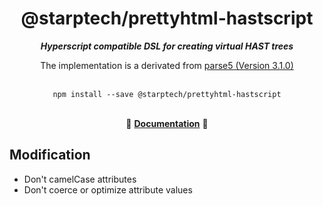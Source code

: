 <div align="center">
<h1>@starptech/prettyhtml-hastscript</h1>
<i><b>Hyperscript compatible DSL for creating virtual HAST trees</b></i>
<p>The implementation is a derivated from <a href="https://github.com/syntax-tree/hastscript">parse5 (Version 3.1.0)</a></p>
</div>
<br>

<div align="center">
<code>npm install --save @starptech/prettyhtml-hastscript</code>
</div>
<br>

<p align="center">
  📖 <a href="https://github.com/syntax-tree/hastscript"><b>Documentation</b></a> 📖
</p>


## Modification

* Don't camelCase attributes
* Don't coerce or optimize attribute values
